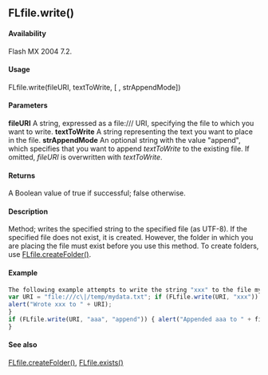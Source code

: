 ## FLfile.write()

#### Availability

Flash MX 2004 7.2.

#### Usage

FLfile.write(fileURI, textToWrite, \[ , strAppendMode\])

#### Parameters

**fileURI** A string, expressed as a file:/// URI, specifying the file to which you want to write.
**textToWrite** A string representing the text you want to place in the file.
**strAppendMode** An optional string with the value "append", which specifies that you want to append *textToWrite* to the existing file. If omitted, *fileURI* is overwritten with *textToWrite*.

#### Returns

A Boolean value of true if successful; false otherwise.

#### Description

Method; writes the specified string to the specified file (as UTF-8). If the specified file does not exist, it is created. However, the folder in which you are placing the file must exist before you use this method. To create folders, use [FLfile.createFolder()](#_bookmark562).

#### Example

```javascript
The following example attempts to write the string "xxx" to the file mydata.txt and displays an alert message if the write succeeded. It then attempts to append the string "aaa" to the file and displays a second alert message if the write succeeded. After executing this script, the file mydata.txt will contain only the text "xxxaaa".
var URI = "file:///c\|/temp/mydata.txt"; if (FLfile.write(URI, "xxx")) {
alert("Wrote xxx to " + URI);
}
if (FLfile.write(URI, "aaa", "append")) { alert("Appended aaa to " + fileURI);
}

```
#### See also

[FLfile.createFolder()](#_bookmark562), [FLfile.exists()](#_bookmark563)

